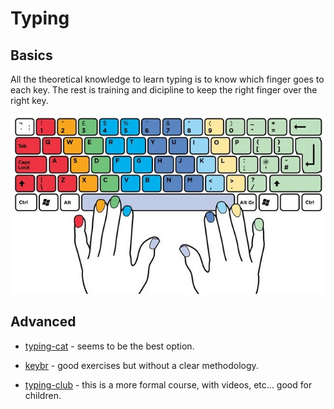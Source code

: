 Typing
======

## Basics

All the theoretical knowledge to learn typing is to know which finger goes to
each key. The rest is training and dicipline to keep the right finger over the
right key.


![](typing-fingers.png)

## Advanced

* [typing-cat](http://thetypingcat.com) - seems to be the best option.

* [keybr](https://www.keybr.com) - good exercises but without a clear
    methodology.

* [typing-club](https://www.typingclub.com) - this is a more formal course, with
    videos, etc... good for children.

